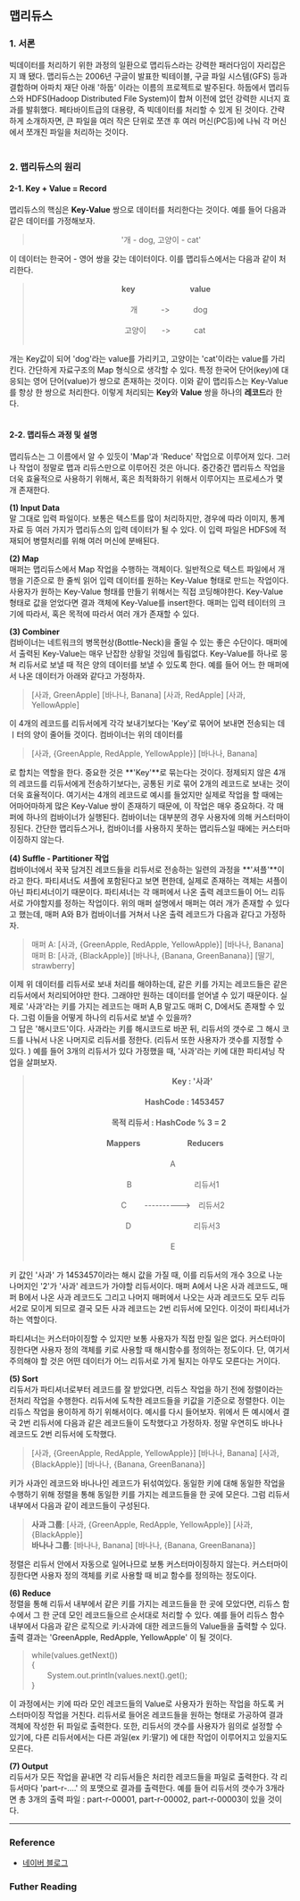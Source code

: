 
## 맵리듀스

### 1. 서론
 
빅데이터를 처리하기 위한 과정의 일환으로 맵리듀스라는 강력한 패러다임이 자리잡은지 꽤 됐다. 맵리듀스는 2006년 구글이 발표한 빅테이블, 구글 파일 시스템(GFS) 등과 결합하며 아파치 재단 아래 '하둡' 이라는 이름의 프로젝트로 발주된다. 하둡에서 맵리듀스와 HDFS(Hadoop Distributed File System)이 합쳐 이전에 없던 강력한 시너지 효과를 발휘했다. 페타바이트급의 대용량, 즉 빅데이터를 처리할 수 있게 된 것이다. 간략하게 소개하자면, 큰 파일을 여러 작은 단위로 쪼갠 후 여러 머신(PC등)에 나눠 각 머신에서 쪼개진 파일을 처리하는 것이다.<br/><br/>

### 2. 맵리듀스의 원리

#### 2-1. Key + Value = Record
맵리듀스의 핵심은 **Key-Value** 쌍으로 데이터를 처리한다는 것이다. 예를 들어 다음과 같은 데이터를 가정해보자.

> <center>'개 - dog, 고양이 - cat'</center>

이 데이터는 한국어 - 영어 쌍을 갖는 데이터이다. 이를 맵리듀스에서는 다음과 같이 처리한다. 


> <center>　
> <b>key</b>　　　　　　　<b>value</b></center><br/>
> <center> 　　개　　　->　　　dog </center><br/>
> <center> 　고양이　　->　　　cat</center><br/>

개는 Key값이 되어 'dog'라는 value를 가리키고, 고양이는 'cat'이라는 value를 가리킨다. 간단하게 자료구조의 Map 형식으로 생각할 수 있다. 특정 한국어 단어(key)에 대응되는 영어 단어(value)가 쌍으로 존재하는 것이다. 이와 같이 맵리듀스는 Key-Value를 항상 한 쌍으로 처리한다. 이렇게 처리되는 **Key**와 **Value** 쌍을 하나의 **레코드**라 한다. <br/><br/>

#### 2-2. 맵리듀스 과정 및 설명
맵리듀스는 그 이름에서 알 수 있듯이 'Map'과 'Reduce' 작업으로 이루어져 있다. 그러나 작업이 정말로 맵과 리듀스만으로 이루어진 것은 아니다. 중간중간 맵리듀스 작업을 더욱 효율적으로 사용하기 위해서, 혹은 최적화하기 위해서 이루어지는 프로세스가 몇 개 존재한다. <br/>

**(1) Input Data<br/>**
말 그대로 입력 파일이다. 보통은 텍스트를 많이 처리하지만, 경우에 따라 이미지, 통계 자료 등 여러 가지가 맵리듀스의 입력 데이터가 될 수 있다. 이 입력 파일은 HDFS에 적재되어 병렬처리를 위해 여러 머신에 분배된다.<br/>

**(2) Map<br/>**
매퍼는 맵리듀스에서 Map 작업을 수행하는 객체이다. 일반적으로 텍스트 파일에서 개행을 기준으로 한 줄씩 읽어 입력 데이터를 원하는 Key-Value 형태로 만드는 작업이다. 사용자가 원하는 Key-Value 형태를 만들기 위해서는 직접 코딩해야한다. Key-Value 형태로 값을 얻었다면 결과 객체에 Key-Value를 insert한다. 매퍼는 입력 테이터의 크기에 따라서, 혹은 목적에 따라서 여러 개가 존재할 수 있다. <br/>

**(3) Combiner<br/>**
컴바이너는 네트워크의 병목현상(Bottle-Neck)을 줄일 수 있는 좋은 수단이다. 매퍼에서 출력된 Key-Value는 매우 난잡한 상황일 것임에 틀림없다. Key-Value를 하나로 뭉쳐 리듀서로 보낼 때 적은 양의 데이터를 보낼 수 있도록 한다. 예를 들어 어느 한 매퍼에서 나온 데이터가 아래와 같다고 가정하자.

> [사과, GreenApple] [바나나, Banana] [사과,  RedApple] [사과, YellowApple]

이 4개의 레코드를 리듀서에게 각각 보내기보다는 'Key'로 묶어어 보내면 전송되는 데ㅣ터의 양이 줄어들 것이다. 컴바이너는 위의 데이터를

> [사과, {GreenApple, RedApple, YellowApple}] [바나나, Banana]

로 합치는 역할을 한다. 중요한 것은 **'Key'**로 묶는다는 것이다. 정제되지 않은 4개의 레코드를 리듀서에게 전송하기보다는, 공통된 키로 묶어 2개의 레코드로 보내는 것이 더욱 효율적이다. 여기서는 4개의 레코드로 예시를 들었지만 실제로 작업을 할 때에는 어마어마하게 많은 Key-Value 쌍이 존재하기 때문에, 이 작업은 매우 중요하다. 각 매퍼에 하나의 컴바이너가 실행된다.
컴바이너는 대부분의 경우 사용자에 의해 커스터마이징된다. 간단한 맵리듀스거나, 컴바이너를 사용하지 못하는 맵리듀스일 때에는 커스터마이징하지 않는다.<br/>

**(4) Suffle - Partitioner 작업<br/>**
컴바이너에서 꾹꾹 담겨진 레코드들을 리듀서로 전송하는 일련의 과정을 **'셔플'**이라고 한다. 파티셔너도 셔플에 포함된다고 보면 편한데, 실제로 존재하는 객체는 셔플이 아닌 파티셔너이기 때문이다. 파티셔너는 각 매퍼에서 나온 출력 레코드들이 어느 리듀서로 가야할지를 정하는 작업이다. 위의 매퍼 설명에서 매퍼는 여러 개가 존재할 수 있다고 했는데, 매퍼 A와 B가 컴바이너를 거쳐서 나온 출력 레코드가 다음과 같다고 가정하자.

> 매퍼 A: [사과, {GreenApple, RedApple, YellowApple}] [바나나, Banana]<br/>
> 매퍼 B: [사과, {BlackApple}] [바나나, {Banana, GreenBanana}] [딸기, strawberry]

이제 위 데이터를 리듀서로 보내 처리를 해야하는데, 같은 키를 가지는 레코드들은 같은 리듀서에서 처리되어야만 한다. 그래야만 원하는 데이터를 얻어낼 수 있기 때문이다.  실제로 '사과'라는 키를 가지는 레코드는 매퍼 A,B 말고도 매퍼 C, D에서도 존재할 수 있다. 그럼 이들을 어떻게 하나의 리듀서로 보낼 수 있을까? <br/>
그 답은  '해시코드'이다. 사과라는 키를 해시코드로 바꾼 뒤, 리듀서의 갯수로 그 해시 코드를 나눠서 나온 나머지로 리듀서를 정한다. (리듀서 또한 사용자가 갯수를 지정할 수 있다. )  예를 들어 3개의 리듀서가 있다 가정했을 때,   '사과'라는 키에 대한 파티셔닝 작업을 살펴보자.<br/>

> <center><b>　　　　　　　　Key : '사과'</b></center><br/>
> <center><b>　　　　　　HashCode : 1453457</b></center><br/>
> <center><b>　　목적 리듀서 : HashCode % 3 = 2 </b></center>
>  <br/>
> <center><b>　Mappers　　　　　　Reducers</b></center><br/>
> <center>　　　A 　 　　　　　　　　　　 </center><br/>
> <center>　　　B　　　　　　　　리듀서1</center><br/>
> <center>　　　C　 　---------->　리듀서2</center><br/>
> <center>　　　D　　　　　　　　리듀서3</center><br/>
> <center>　　　E 　 　　　　　　　　　　 </center><br/>

키 값인 '사과' 가 1453457이라는 해시 값을 가질 때, 이를 리듀서의 개수 3으로 나눈 나머지인 '2'가 '사과' 레코드가 가야할 리듀서이다. 매퍼 A에서 나온 사과 레코드도, 매퍼 B에서 나온 사과 레코드도 그리고 나머지 매퍼에서 나오는 사과 레코드도 모두 리듀서2로 모이게 되므로 결국 모든 사과 레코드는 2번 리듀서에 모인다. 이것이 파티셔너가 하는 역할이다.<br/>

파티셔너는 커스터마이징할 수 있지만 보통 사용자가 직접 만질 일은 없다. 커스터마이징한다면 사용자 정의 객체를 키로 사용할 때 해시함수를 정의하는 정도이다. 단, 여기서 주의해야 할 것은 어떤 데이터가 어느 리듀서로 가게 될지는 아무도 모른다는 거이다.<br/>

**(5) Sort<br/>**
리듀서가 파티셔너로부터 레코드를 잘 받았다면, 리듀스 작업을 하기 전에 정렬이라는 전처리 작업을 수행한다. 리듀서에 도착한 레코드들을 키값을 기준으로 정렬한다. 이는 리듀스 작업을 용이하게 하기 위해서이다. 예시를 다시 들어보자. 위에서 든 예시에서 결국 2번 리듀서에 다음과 같은 레코드들이 도착했다고 가정하자. 정말 우연히도 바나나 레코드도 2번 리듀서에 도착했다.

> [사과, {GreenApple, RedApple, YellowApple}] [바나나, Banana] [사과, {BlackApple}] [바나나, {Banana, GreenBanana}]

키가 사과인 레코드와 바나나인 레코드가 뒤섞여있다. 동일한 키에 대해 동일한 작업을 수행하기 위해 정렬을 통해 동일한 키를 가지는 레코드들을 한 곳에 모은다. 그럼 리듀서 내부에서 다음과 같이 레코드들이 구성된다.

> <b>사과 그룹</b>: [사과, {GreenApple, RedApple, YellowApple}] [사과, {BlackApple}]<br/>
> <b>바나나 그룹</b>:  [바나나, Banana] [바나나, {Banana, GreenBanana}]

정렬은 리듀서 안에서 자동으로 일어나므로 보통 커스터마이징하지 않는다. 커스터마이징한다면 사용자 정의 객체를 키로 사용할 때 비교 함수를 정의하는 정도이다.<br/>

**(6) Reduce<br/>**
정렬을 통해 리듀서 내부에서 같은 키를 가지는 레코드들을 한 곳에 모았다면, 리듀스 함수에서 그 한 군데 모인 레코드들으르 순서대로 처리할 수 있다. 예를 들어 리듀스 함수 내부에서 다음과 같은 로직으로 키:사과에 대한 레코드들의 Value들을 출력할 수 있다. 출력 결과는 'GreenApple, RedApple, YellowApple' 이 될 것이다. 

> while(values.getNext())<br/>
> {<br/>
> 　　System.out.println(values.next().get();<br/>
> }

이 과정에서는 키에 따라 모인 레코드들의 Value로 사용자가 원하는 작업을 하도록 커스터마이징 작업을 거친다. 리듀서로 들어온 레코드들을 원하는 형태로 가공하여 결과 객체에 작성한 뒤 파일로 출력한다. 또한, 리듀서의 갯수를 사용자가 읨의로 설정할 수 있기에, 다른 리듀서에서는 다른 과일(ex 키:딸기) 에 대한 작업이 이루어지고 있을지도 모른다.

**(7) Output<br/>**
리듀서가 모든 작업을 끝내면 각 리듀서들은 처리한 레코드들을 파일로 출력한다. 각 리듀서마다 'part-r-....' 의 포맷으로 결과를 출력한다. 예를 들어 리듀서의 갯수가 3개라면 총 3개의 출력 파일 : part-r-00001, part-r-00002, part-r-00003이 있을 것이다.<br/>

---
### Reference
- [네이버 블로그](https://m.blog.naver.com/PostView.nhn?blogId=alice_k106&logNo=220462251435&proxyReferer=https%3A%2F%2Fm.blog.naver.com%2Ftwowinsh%2F221242463233#)


### Futher Reading

